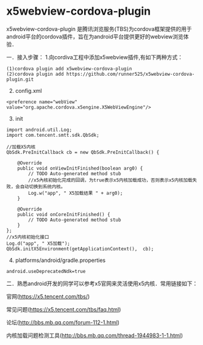  # x5webview-cordova-plugin
x5webview-cordova-plugin 是腾讯浏览服务(TBS)为cordova框架提供的用于android平台的cordova插件，旨在为android平台提供更好的webview浏览体验．

一．接入步骤：
1.向cordiva工程中添加x5webview插件,有如下两种方式：
```
(1)cordova plugin add x5webview-cordova-plugin
(2)cordova plugin add https://github.com/runner525/x5webview-cordova-plugin.git

```

2. config.xml
```
<preference name="webView" value="org.apache.cordova.x5engine.X5WebViewEngine"/>
```

3. init
```
import android.util.Log;
import com.tencent.smtt.sdk.QbSdk;

//加载X5内核
QbSdk.PreInitCallback cb = new QbSdk.PreInitCallback() {

    @Override
    public void onViewInitFinished(boolean arg0) {
        // TODO Auto-generated method stub
        //x5內核初始化完成的回调，为true表示x5内核加载成功，否则表示x5内核加载失败，会自动切换到系统内核。
        Log.w("app", " X5加载结果 " + arg0);
    }

    @Override
    public void onCoreInitFinished() {
        // TODO Auto-generated method stub
    }
};
//x5内核初始化接口
Log.d("app", " X5加载");
QbSdk.initX5Environment(getApplicationContext(),  cb);

```

4. platforms/android/gradle.properties
```
android.useDeprecatedNdk=true
```

二．熟悉android开发的同学可以参考x5官网来灵活使用x5内核．常用链接如下：

官网(https://x5.tencent.com/tbs/)

常见问题(https://x5.tencent.com/tbs/faq.html)

论坛(http://bbs.mb.qq.com/forum-112-1.html)

内核加载问题检测工具(http://bbs.mb.qq.com/thread-1944983-1-1.html)

